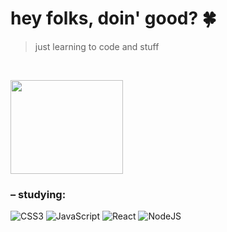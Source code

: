 # hey folks, doin' good? 🍀

> just learning to code and stuff

&nbsp;

<img src=https://i.pinimg.com/originals/c4/bd/86/c4bd8626fbf60358d1b83ef265948f9d.gif width="180" height="150" ></img>

### – studying:

![CSS3](https://img.shields.io/badge/css3-%231572B6.svg?style=flat-square&logo=css3&logoColor=white) ![JavaScript](https://img.shields.io/badge/javascript-%23323330.svg?style=flat-square&logo=javascript&logoColor=%23F7DF1E&) ![React](https://img.shields.io/badge/react-%2320232a.svg?style=flat-square&logo=react&logoColor=%2361DAFB)  ![NodeJS](https://img.shields.io/badge/node.js-6DA55F?style=flat-square&logo=node.js&logoColor=white)
